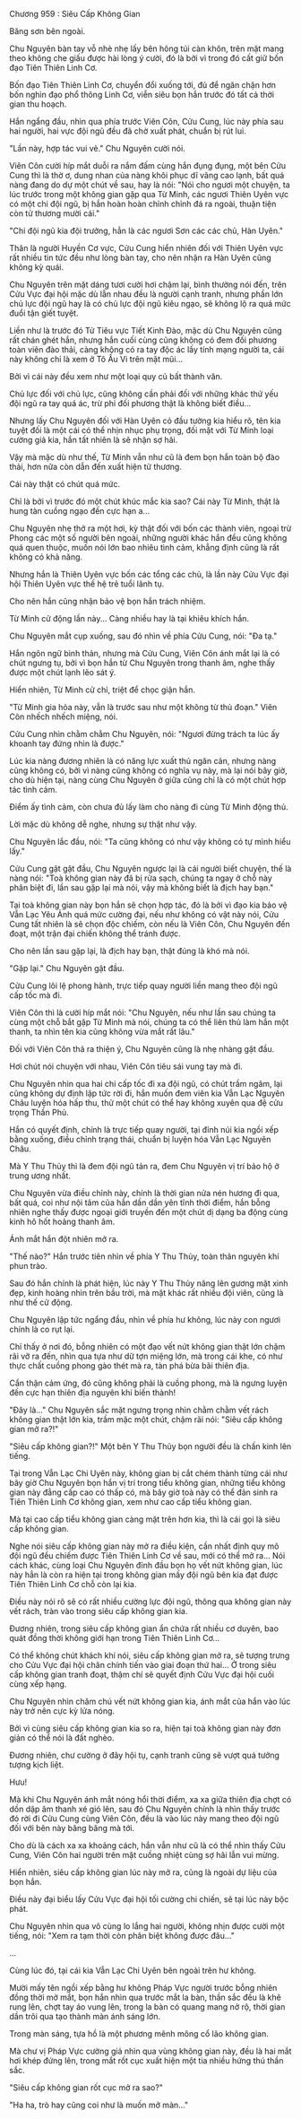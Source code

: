 




Chương 959 : Siêu Cấp Không Gian


Băng sơn bên ngoài.

Chu Nguyên bàn tay vỗ nhè nhẹ lấy bên hông túi càn khôn, trên mặt mang theo không che giấu được hài lòng ý cười, đó là bởi vì trong đó cất giữ bốn đạo Tiên Thiên Linh Cơ.

Bốn đạo Tiên Thiên Linh Cơ, chuyển đổi xuống tới, đủ để ngăn chặn hơn bốn nghìn đạo phổ thông Linh Cơ, viễn siêu bọn hắn trước đó tất cả thời gian thu hoạch.

Hắn ngẩng đầu, nhìn qua phía trước Viên Côn, Cửu Cung, lúc này phía sau hai người, hai vực đội ngũ đều đã chờ xuất phát, chuẩn bị rút lui.

"Lần này, hợp tác vui vẻ." Chu Nguyên cười nói.

Viên Côn cười híp mắt duỗi ra nắm đấm cùng hắn đụng đụng, một bên Cửu Cung thì là thờ ơ, dung nhan của nàng khôi phục dĩ vãng cao lạnh, bất quá nàng đang do dự một chút về sau, hay là nói: "Nói cho ngươi một chuyện, ta lúc trước trong một không gian gặp qua Từ Minh, các ngươi Thiên Uyên vực có một chi đội ngũ, bị hắn hoàn hoàn chỉnh chỉnh đá ra ngoài, thuận tiện còn tử thương mười cái."

"Chi đội ngũ kia đội trưởng, hẳn là các ngươi Sơn các các chủ, Hàn Uyên."

Thân là người Huyền Cơ vực, Cửu Cung hiển nhiên đối với Thiên Uyên vực rất nhiều tin tức đều như lòng bàn tay, cho nên nhận ra Hàn Uyên cũng không kỳ quái.

Chu Nguyên trên mặt dáng tươi cười hơi chậm lại, bình thường nói đến, trên Cửu Vực đại hội mặc dù lẫn nhau đều là người cạnh tranh, nhưng phần lớn chủ lực đội ngũ hay là có chủ lực đội ngũ kiêu ngạo, sẽ không lộ ra quá mức đuổi tận giết tuyệt.

Liền như là trước đó Tử Tiêu vực Tiết Kinh Đào, mặc dù Chu Nguyên cũng rất chán ghét hắn, nhưng hắn cuối cùng cũng không có đem đối phương toàn viên đào thải, càng không có ra tay độc ác lấy tính mạng người ta, cái này không chỉ là xem ở Tô Ấu Vi trên mặt mũi...

Bởi vì cái này đều xem như một loại quy củ bất thành văn.

Chủ lực đối với chủ lực, cũng không cần phải đối với những khác thứ yếu đội ngũ ra tay quá ác, trừ phi đối phương thật là không biết điều...

Nhưng lấy Chu Nguyên đối với Hàn Uyên cỏ đầu tường kia hiểu rõ, tên kia tuyệt đối là một cái có thể nhịn nhục phụ trọng, đối mặt với Từ Minh loại cường giả kia, hắn tất nhiên là sẽ nhận sợ hãi.

Vậy mà mặc dù như thế, Từ Minh vẫn như cũ là đem bọn hắn toàn bộ đào thải, hơn nữa còn dẫn đến xuất hiện tử thương.

Cái này thật có chút quá mức.

Chỉ là bởi vì trước đó một chút khúc mắc kia sao? Cái này Từ Minh, thật là hung tàn cuồng ngạo đến cực hạn a...

Chu Nguyên nhẹ thở ra một hơi, kỳ thật đối với bốn các thành viên, ngoại trừ Phong các một số người bên ngoài, những người khác hắn đều cũng không quá quen thuộc, muốn nói lớn bao nhiêu tình cảm, khẳng định cũng là rất không có khả năng.

Nhưng hắn là Thiên Uyên vực bốn các tổng các chủ, là lần này Cửu Vực đại hội Thiên Uyên vực thế hệ trẻ tuổi lãnh tụ.

Cho nên hắn cũng nhận bảo vệ bọn hắn trách nhiệm.

Từ Minh cử động lần này... Càng nhiều hay là tại khiêu khích hắn.

Chu Nguyên mắt cụp xuống, sau đó nhìn về phía Cửu Cung, nói: "Đa tạ."

Hắn ngôn ngữ bình thản, nhưng mà Cửu Cung, Viên Côn ánh mắt lại là có chút ngưng tụ, bởi vì bọn hắn từ Chu Nguyên trong thanh âm, nghe thấy được một chút lạnh lẽo sát ý.

Hiển nhiên, Từ Minh cử chỉ, triệt để chọc giận hắn.

"Từ Minh gia hỏa này, vẫn là trước sau như một không từ thủ đoạn." Viên Côn nhếch nhếch miệng, nói.

Cửu Cung nhìn chằm chằm Chu Nguyên, nói: "Ngươi đừng trách ta lúc ấy khoanh tay đứng nhìn là được."

Lúc kia nàng đương nhiên là có năng lực xuất thủ ngăn cản, nhưng nàng cũng không có, bởi vì nàng cũng không có nghĩa vụ này, mà lại nói bây giờ, cho dù hiện tại, nàng cùng Chu Nguyên ở giữa cũng chỉ là có một chút hợp tác tình cảm.

Điểm ấy tình cảm, còn chưa đủ lấy làm cho nàng đi cùng Từ Minh động thủ.

Lời mặc dù không dễ nghe, nhưng sự thật như vậy.

Chu Nguyên lắc đầu, nói: "Ta cũng không có như vậy không có tự mình hiểu lấy."

Cửu Cung gật gật đầu, Chu Nguyên ngược lại là cái người biết chuyện, thế là nàng nói: "Toà không gian này đã bị rửa sạch, chúng ta ngay ở chỗ này phân biệt đi, lần sau gặp lại mà nói, vậy mà không biết là địch hay bạn."

Tại toà không gian này bọn hắn sẽ chọn hợp tác, đó là bởi vì đạo kia bảo vệ Vẫn Lạc Yêu Ảnh quá mức cường đại, nếu như không có vật này nói, Cửu Cung tất nhiên là sẽ chọn độc chiếm, còn nếu là Viên Côn, Chu Nguyên đến đoạt, một trận đại chiến không thể tránh được.

Cho nên lần sau gặp lại, là địch hay bạn, thật đúng là khó mà nói.

"Gặp lại." Chu Nguyên gật đầu.

Cửu Cung lôi lệ phong hành, trực tiếp quay người liền mang theo đội ngũ cấp tốc mà đi.

Viên Côn thì là cười híp mắt nói: "Chu Nguyên, nếu như lần sau chúng ta cùng một chỗ bắt gặp Từ Minh mà nói, chúng ta có thể liên thủ làm hắn một thanh, ta nhìn tên kia cũng không vừa mắt rất lâu."

Đối với Viên Côn thả ra thiện ý, Chu Nguyên cũng là nhẹ nhàng gật đầu.

Hơi chút nói chuyện với nhau, Viên Côn tiêu sái vung tay mà đi.

Chu Nguyên nhìn qua hai chi cấp tốc đi xa đội ngũ, có chút trầm ngâm, lại cũng không dự định lập tức rời đi, hắn muốn đem viên kia Vẫn Lạc Nguyên Châu luyện hóa hấp thu, thử một chút có thể hay không xuyên qua đệ cửu trọng Thần Phủ.

Hắn có quyết định, chính là trực tiếp quay người, tại đỉnh núi kia ngồi xếp bằng xuống, điều chỉnh trạng thái, chuẩn bị luyện hóa Vẫn Lạc Nguyên Châu.

Mà Y Thu Thủy thì là đem đội ngũ tản ra, đem Chu Nguyên vị trí bảo hộ ở trung ương nhất.

Chu Nguyên vừa điều chỉnh này, chính là thời gian nửa nén hương đi qua, bất quá, coi như nội tâm của hắn dần dần yên tĩnh thời điểm, hắn bỗng nhiên nghe thấy được ngoại giới truyền đến một chút dị dạng ba động cùng kinh hô hốt hoảng thanh âm.

Ánh mắt hắn đột nhiên mở ra.

"Thế nào?" Hắn trước tiên nhìn về phía Y Thu Thủy, toàn thân nguyên khí phun trào.

Sau đó hắn chính là phát hiện, lúc này Y Thu Thủy nâng lên gương mặt xinh đẹp, kinh hoàng nhìn trên bầu trời, mà mặt khác rất nhiều đội viên, cũng là như thế cử động.

Chu Nguyên lập tức ngẩng đầu, nhìn về phía hư không, lúc này con ngươi chính là co rụt lại.

Chỉ thấy ở nơi đó, bỗng nhiên có một đạo vết nứt không gian thật lớn chậm rãi vỡ ra đến, nhìn qua tựa như dữ tợn miệng lớn, mà trong cái khe, có như thực chất cuồng phong gào thét mà ra, tàn phá bừa bãi thiên địa.

Cẩn thận cảm ứng, đó cũng không phải là cuồng phong, mà là ngưng luyện đến cực hạn thiên địa nguyên khí biến thành!

"Đây là..." Chu Nguyên sắc mặt ngưng trọng nhìn chằm chằm vết rách không gian thật lớn kia, trầm mặc một chút, chậm rãi nói: "Siêu cấp không gian mở ra?!"

"Siêu cấp không gian?!" Một bên Y Thu Thủy bọn người đều là chấn kinh lên tiếng.

Tại trong Vẫn Lạc Chi Uyên này, không gian bị cắt chém thành từng cái như bây giờ Chu Nguyên bọn hắn vị trí trong tiểu không gian, những tiểu không gian này đẳng cấp cao có thấp có, mà bây giờ toà này có thể đản sinh ra Tiên Thiên Linh Cơ không gian, xem như cao cấp tiểu không gian.

Mà tại cao cấp tiểu không gian càng mặt trên hơn kia, thì là cái gọi là siêu cấp không gian.

Nghe nói siêu cấp không gian này mở ra điều kiện, cần nhất định quy mô đội ngũ đều chiếm được Tiên Thiên Linh Cơ về sau, mới có thể mở ra... Nói cách khác, cùng loại Chu Nguyên đỉnh đầu bọn họ vết nứt không gian, lúc này hẳn là còn ra hiện tại trong không gian mấy đội ngũ bên kia đạt được Tiên Thiên Linh Cơ chỗ còn lại kia.

Điều này nói rõ sẽ có rất nhiều cường lực đội ngũ, thông qua không gian này vết rách, tràn vào trong siêu cấp không gian kia.

Đương nhiên, trong siêu cấp không gian ẩn chứa rất nhiều cơ duyên, bao quát đồng thời không giới hạn trong Tiên Thiên Linh Cơ...

Có thể không chút khách khí nói, siêu cấp không gian mở ra, sẽ tượng trưng cho Cửu Vực đại hội chân chính tiến vào giai đoạn thứ hai... Ở trong siêu cấp không gian tranh đoạt, thậm chí sẽ quyết định Cửu Vực đại hội cuối cùng xếp hạng.

Chu Nguyên nhìn chăm chú vết nứt không gian kia, ánh mắt của hắn vào lúc này trở nên cực kỳ lửa nóng.

Bởi vì cùng siêu cấp không gian kia so ra, hiện tại toà không gian này đơn giản có thể nói là đất nghèo.

Đương nhiên, chư cường ở đây hội tụ, cạnh tranh cũng sẽ vượt quá tưởng tượng kịch liệt.

Hưu!

Mà khi Chu Nguyên ánh mắt nóng hổi thời điểm, xa xa giữa thiên địa chợt có dồn dập âm thanh xé gió lên, sau đó Chu Nguyên chính là nhìn thấy trước đó rời đi Cửu Cung cùng Viên Côn, đều là vào lúc này mang theo đội ngũ đối với bên này băng băng mà tới.

Cho dù là cách xa xa khoảng cách, hắn vẫn như cũ là có thể nhìn thấy Cửu Cung, Viên Côn hai người trên mặt cuồng nhiệt cùng sợ hãi lẫn vui mừng.

Hiển nhiên, siêu cấp không gian lúc này mở ra, cũng là ngoài dự liệu của bọn hắn.

Điều này đại biểu lấy Cửu Vực đại hội tối cường chi chiến, sẽ tại lúc này bộc phát.

Chu Nguyên nhìn qua vô cùng lo lắng hai người, không nhịn được cười một tiếng, nói: "Xem ra tạm thời còn phân biệt không được đâu..."

...

Cùng lúc đó, tại cái kia Vẫn Lạc Chi Uyên bên ngoài trên hư không.

Mười mấy tên ngồi xếp bằng hư không Pháp Vực người trước bỗng nhiên đồng thời mở mắt, bọn hắn nhìn qua trước mắt la bàn, thần sắc đều là khẽ rung lên, chợt tay áo vung lên, trong la bàn có quang mang nở rộ, thời gian dần trôi qua tạo thành màn ánh sáng lớn.

Trong màn sáng, tựa hồ là một phương mênh mông cổ lão không gian.

Mà chư vị Pháp Vực cường giả nhìn qua vùng không gian này, đều là hai mắt hơi khép đứng lên, trong mắt rốt cục xuất hiện một tia nhiều hứng thú thần sắc.

"Siêu cấp không gian rốt cục mở ra sao?"

"Ha ha, trò hay cũng coi như là muốn mở màn..."




